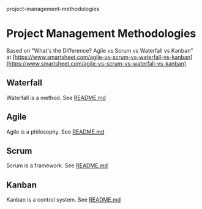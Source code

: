 project-management-methodologies
# Project Management Methodologies

Based on "What's the Difference? Agile vs Scrum vs Waterfall vs Kanban" at [https://www.smartsheet.com/agile-vs-scrum-vs-waterfall-vs-kanban](https://www.smartsheet.com/agile-vs-scrum-vs-waterfall-vs-kanban)

## Waterfall
Waterfall is a method.
See [README.md](https://github.com/willem-vanheemstrasystems/project-management-methodologies/master/README.md)

## Agile
Agile is a philosophy.
See [README.md](https://github.com/willem-vanheemstrasystems/project-management-methodologies/master/README.md)

## Scrum
Scrum is a framework.
See [README.md](https://github.com/willem-vanheemstrasystems/project-management-methodologies/master/README.md)

## Kanban
Kanban is a control system.
See [README.md](https://github.com/willem-vanheemstrasystems/project-management-methodologies/master/README.md)
